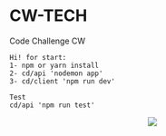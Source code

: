 # CW-TECH
Code Challenge CW

```
Hi! for start:
1- npm or yarn install
2- cd/api 'nodemon app' 
3- cd/client 'npm run dev'

Test
cd/api 'npm run test'

```
<p align='center'>
      <img align="center" src="https://res.cloudinary.com/dwtkwakbc/image/upload/v1658963837/CW/CW-home_s94t1j.png"/>
</p>

<p align='center'>
      <img align="center" src="https://res.cloudinary.com/dwtkwakbc/image/upload/v1658963837/CW/CW-challenge_qschiq.png/>
</p>


